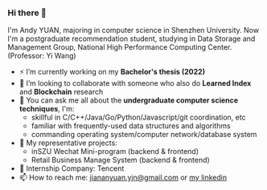 ### Hi there 👋

<!-- This is a test page! I will perfect README in my representative projects. This may take several time.

- 🔭 I’m currently working on Leanrned Index for Data Storage
- 🌱 I’m currently learning ...
- 👯 I’m looking to collaborate on ...
- 🤔 I’m looking for help with ...
- 💬 Ask me about ...
- 📫 How to reach me: jiananyuan.yjn@gmail.com
- 😄 Pronouns: Andy
- ⚡ Fun fact: to be continued! -->

I'm Andy YUAN, majoring in computer science in Shenzhen University. Now I'm a postgraduate recommendation student, studying in Data Storage and Management Group, National High Performance Computing Center. (Professor: Yi Wang)

- ⚡ I’m currently working on my **Bachelor's thesis (2022)**
- 👯 I’m looking to collaborate with someone who also do **Learned Index** and **Blockchain** research
- 💬 You can ask me all about the **undergraduate computer science techniques**, I'm:
  - skillful in C/C++/Java/Go/Python/Javascript/git coordination, etc
  - familiar with frequently-used data structures and algorithms
  - commanding operating system/computer network/database system
- 🌱 My representative projects:
  - inSZU Wechat Mini-program (backend & frontend)
  - Retail Business Manage System (backend & frontend)
- 🚀 Internship Company: Tencent
- 📫 How to reach me: jiananyuan.yjn@gmail.com or [my linkedin](https://www.linkedin.com/in/jianan-yuan-3aa545198)
